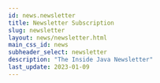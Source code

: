 ```yaml
---
id: news.newsletter
title: Newsletter Subscription
slug: newsletter
layout: news/newsletter.html
main_css_id: news
subheader_select: newsletter
description: "The Inside Java Newsletter"
last_update: 2023-01-09
---
```

